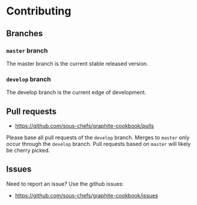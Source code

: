 # Contributing

## Branches

### `master` branch

The master branch is the current stable released version.

### `develop` branch

The develop branch is the current edge of development.

## Pull requests

- <https://github.com/sous-chefs/graphite-cookbook/pulls>

Please base all pull requests of the `develop` branch. Merges to `master` only occur through the `develop` branch. Pull requests based on `master` will likely be cherry picked.

## Issues

Need to report an issue? Use the github issues:

- <https://github.com/sous-chefs/graphite-cookbook/issues>
